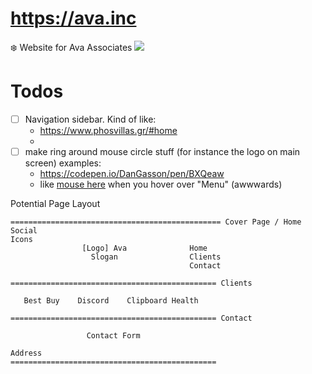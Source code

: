 # https://ava.inc
❄️ Website for Ava Associates
[![](https://ava.inc/ava-logo-green.png)](https://ava.inc)

Todos
======
- [ ] Navigation sidebar. Kind of like:
  - https://www.phosvillas.gr/#home
  - 
- [ ] make ring around mouse circle stuff (for instance the logo on main screen) examples:
  - https://codepen.io/DanGasson/pen/BXQeaw
  - like [mouse here](https://www.finnovasrl.it) when you hover over "Menu" (awwwards)


Potential Page Layout
```
=============================================== Cover Page / Home
Social
Icons
                [Logo] Ava              Home
                  Slogan                Clients
                                        Contact

============================================== Clients

   Best Buy    Discord    Clipboard Health

============================================== Contact

                 Contact Form

Address
==============================================
```